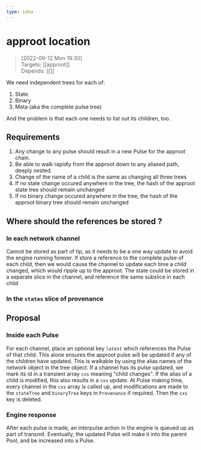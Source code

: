 ```yaml
---
type: idea
---
```

# approot location

> [2022-09-12 Mon 19:30] <br/>
> Targets: [[approot]] <br/>
> Depends: [[]]

We need independent trees for each of:

1. State
2. Binary
3. Meta (aka the complete pulse tree)

And the problem is that each one needs to list out its children, too.

## Requirements

1. Any change to any pulse should result in a new Pulse for the approot chain.
2. Be able to walk rapidly from the approot down to any aliased path, deeply nested.
3. Change of the name of a child is the same as changing all three trees
4. If no state change occured anywhere in the tree, the hash of the approot state tree should remain unchanged
5. If no binary change occured anywhere in the tree, the hash of the approot binary tree should remain unchanged

## Where should the references be stored ?

### In each network channel

Cannot be stored as part of tip, as it needs to be a one way update to avoid the engine running forever.
If store a reference to the complete pulse of each child, then we would cause the channel to update each time a child changed, which would ripple up to the approot.
The state could be stored in a separate slice in the channel, and reference the same subslice in each child

### In the `states` slice of provenance

## Proposal

### Inside each Pulse

For each channel, place an optional key `latest` which references the Pulse of that child.  This alone ensures the approot pulse will be updated if any of the children have updated.
This is walkable by using the alias names of the network object in the tree object.
If a channel has its pulse updated, we mark its id in a transient array `cxs` meaning "child changes".
If the alias of a child is modified, this also results in a `cxs` update.
At Pulse making time, every channel in the `cxs` array is called up, and modifications are made to the `stateTree` and `binaryTree` keys in `Provenance` if required.
Then the `cxs` key is deleted.

### Engine response

After each pulse is made, an interpulse action in the engine is queued up as part of transmit.
Eventually, the updated Pulse will make it into the parent Pool, and be increased into a Pulse.
